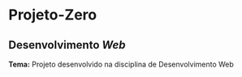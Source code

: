 # Projeto-Zero

## Desenvolvimento *Web*

**Tema:** Projeto desenvolvido na disciplina de Desenvolvimento Web

